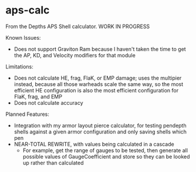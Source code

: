 # aps-calc
From the Depths APS Shell calculator.  WORK IN PROGRESS

Known Issues:
  - Does not support Graviton Ram because I haven't taken the time to get the AP, KD, and Velocity modifiers for that module

Limitations:
  - Does not calculate HE, frag, FlaK, or EMP damage; uses the multipier instead, because all those warheads scale the same way, so the most efficient HE configuration is also the most efficient configuration for FlaK, frag, and EMP
  - Does not calculate accuracy

Planned Features:
  - Integration with my armor layout pierce calculator, for testing pendepth shells against a given armor configuration and only saving shells which pen
  - NEAR-TOTAL REWRITE, with values being calculated in a cascade
    - For example, get the range of gauges to be tested, then generate all possible values of GaugeCoefficient and store so they can be looked up rather than calculated
